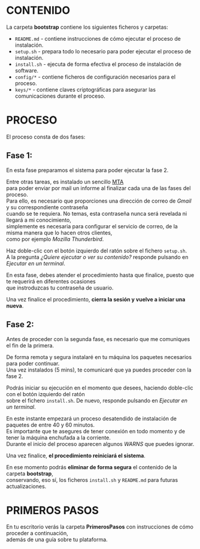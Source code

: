 # CONTENIDO

La carpeta __bootstrap__ contiene los siguientes ficheros y carpetas:

* `README.md`  - contiene instrucciones de cómo ejecutar el proceso de instalación.
* `setup.sh`   - prepara todo lo necesario para poder ejecutar el proceso de instalación.
* `install.sh` - ejecuta de forma efectiva el proceso de instalación de software.
* `config/*`   - contiene ficheros de configuración necesarios para el proceso.
* `keys/*`     - contiene claves criptográficas para asegurar las comunicaciones durante el proceso.


# PROCESO

El proceso consta de dos fases:

## Fase 1:

En esta fase preparamos el sistema para poder ejecutar la fase 2.  

Entre otras tareas, es instalado un sencillo [MTA](http://en.wikipedia.org/wiki/Message_transfer_agent)  
para poder enviar por mail un informe al finalizar cada una de las fases del proceso.  
Para ello, es necesario que proporciones una dirección de correo de _Gmail_ y su correspondiente contraseña  
cuando se te requiera. No temas, esta contraseña nunca será revelada ni llegará a mi conocimiento,  
simplemente es necesaria para configurar el servicio de correo, de la misma manera que lo hacen otros clientes,  
como por ejemplo _Mozilla Thunderbird_.

Haz doble-clic con el botón izquierdo del ratón sobre el fichero `setup.sh`.  
A la pregunta _¿Quiere ejecutar o ver su contenido?_ responde pulsando en _Ejecutar en un terminal_.  

En esta fase, debes atender el procedimiento hasta que finalice, puesto que te requerirá en diferentes ocasiones  
que instroduzcas tu contraseña de usuario.

Una vez finalice el procedimiento, __cierra la sesión y vuelve a iniciar una nueva__.

## Fase 2:

Antes de proceder con la segunda fase, es necesario que me comuniques el fin de la primera.  

De forma remota y segura instalaré en tu máquina los paquetes necesarios para poder continuar.  
Una vez instalados (5 mins), te comunicaré que ya puedes proceder con la fase 2.  

Podrás iniciar su ejecución en el momento que desees, haciendo doble-clic con el botón izquierdo del ratón  
sobre el fichero `install.sh`. De nuevo, responde pulsando en _Ejecutar en un terminal_.  

En este instante empezará un proceso desatendido de instalación de paquetes de entre 40 y 60 minutos.  
Es importante que te asegures de tener conexión en todo momento y de tener la máquina enchufada a la corriente.  
Durante el inicio del proceso aparecen algunos _WARNS_ que puedes ignorar.  

Una vez finalice, __el procedimiento reiniciará el sistema__.

En ese momento podrás __eliminar de forma segura__ el contenido de la carpeta __bootstrap__,  
conservando, eso sí, los ficheros `install.sh` y `README.md` para futuras actualizaciones.


# PRIMEROS PASOS

En tu escritorio verás la carpeta __PrimerosPasos__ con instrucciones de cómo proceder a continuación,  
además de una guía sobre tu plataforma.

